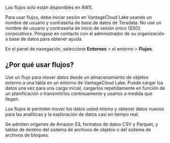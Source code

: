 Los flujos solo están disponibles en AWS.

Para usar flujos, debe iniciar sesión en VantageCloud Lake usando un nombre de usuario y contraseña de base de datos de Teradata. No use un nombre de usuario y contraseña de inicio de sesión único (SSO) corporativos. Póngase en contacto con el administrador de su organización o base de datos para obtener ayuda.

En el panel de navegación, seleccione **Entornos** \> el entorno \> **Flujos**.

¿Por qué usar flujos?
---------------------

Use un flujo para mover datos desde un almacenamiento de objetos externo a una tabla en un entorno de VantageCloud Lake. Puede cargar los datos una vez para una carga inicial, cargarlos repetidamente en función de un planificación o transmitirlos continuamente y usarlos a medida que llegan.

Los flujos le permiten mover los datos usted mismo y obtener datos nuevos para las analíticas y la exploración de datos casi en tiempo real.

Se admiten orígenes de Amazon S3, formatos de datos CSV y Parquet, y tablas de destino del sistema de archivos de objetos o del sistema de archivos de bloques.
